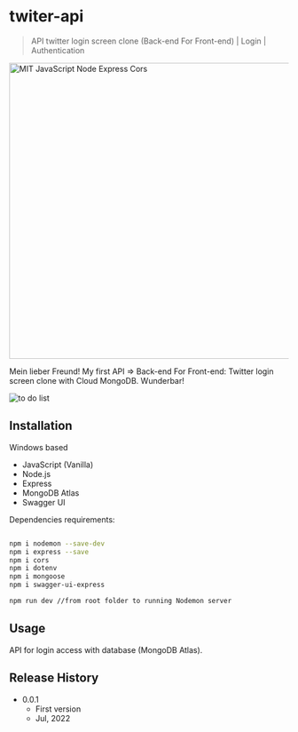 # twiter-api
> API twitter login screen clone (Back-end For Front-end) | Login | Authentication

<img width="533" alt="MIT JavaScript Node Express Cors" src="https://user-images.githubusercontent.com/102762000/175974904-a9998fb2-5a75-4318-aca9-8fd2a1c61534.png">

Mein lieber Freund! My first API => Back-end For Front-end: Twitter login screen clone  with Cloud MongoDB. Wunderbar!

![to do list](https://user-images.githubusercontent.com/102762000/175974889-773c157f-ab50-4523-ade5-46988780f859.png)

## Installation

Windows based
- JavaScript (Vanilla)
- Node.js
- Express
- MongoDB Atlas
- Swagger UI

Dependencies requirements:

```sh

npm i nodemon --save-dev
npm i express --save
npm i cors
npm i dotenv
npm i mongoose
npm i swagger-ui-express

npm run dev //from root folder to running Nodemon server

```


## Usage

API for login access with database (MongoDB Atlas).


## Release History

* 0.0.1
    * First version
    * Jul, 2022
